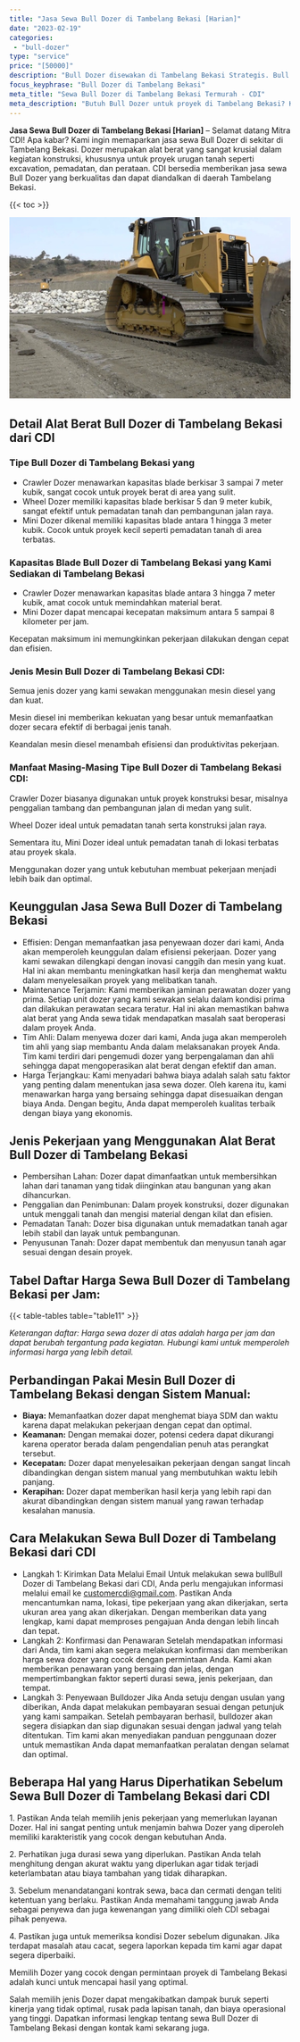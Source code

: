 ```yaml
---
title: "Jasa Sewa Bull Dozer di Tambelang Bekasi [Harian]"
date: "2023-02-19"
categories:
 - "bull-dozer"
type: "service"
price: "[50000]"
description: "Bull Dozer disewakan di Tambelang Bekasi Strategis. Bull Dozer ini merupakan pilihan tepat dalam proyek pembangunan sebagai peralatan konstruksi powerful dan efisien. Hubungi kami untuk informasi lebih detail."
focus_keyphrase: "Bull Dozer di Tambelang Bekasi"
meta_title: "Sewa Bull Dozer di Tambelang Bekasi Termurah - CDI"
meta_description: "Butuh Bull Dozer untuk proyek di Tambelang Bekasi? Kami adalah solusi tepat dengan solusi optimal. Klik untuk info lebih lanjut."
---
```


**Jasa Sewa Bull Dozer di Tambelang Bekasi [Harian]** – Selamat datang Mitra CDI! Apa kabar? Kami ingin memaparkan jasa sewa Bull Dozer di sekitar di Tambelang Bekasi. Dozer merupakan alat berat yang sangat krusial dalam kegiatan konstruksi, khususnya untuk proyek urugan tanah seperti excavation, pemadatan, dan perataan. CDI bersedia memberikan jasa sewa Bull Dozer yang berkualitas dan dapat diandalkan di daerah Tambelang Bekasi.

{{< toc >}}

![Jasa Sewa Bull Dozer di Tambelang Bekasi [Harian]](/images/bull-dozer/bull-dozer-27.jpg)

## Detail Alat Berat Bull Dozer di Tambelang Bekasi dari CDI

### Tipe Bull Dozer di Tambelang Bekasi yang

*   Crawler Dozer menawarkan kapasitas blade berkisar 3 sampai 7 meter kubik, sangat cocok untuk proyek berat di area yang sulit.
*   Wheel Dozer memiliki kapasitas blade berkisar 5 dan 9 meter kubik, sangat efektif untuk pemadatan tanah dan pembangunan jalan raya.
*   Mini Dozer dikenal memiliki kapasitas blade antara 1 hingga 3 meter kubik. Cocok untuk proyek kecil seperti pemadatan tanah di area terbatas.

### Kapasitas Blade Bull Dozer di Tambelang Bekasi yang Kami Sediakan di Tambelang Bekasi

*   Crawler Dozer menawarkan kapasitas blade antara 3 hingga 7 meter kubik, amat cocok untuk memindahkan material berat.
*   Mini Dozer dapat mencapai kecepatan maksimum antara 5 sampai 8 kilometer per jam.

Kecepatan maksimum ini memungkinkan pekerjaan dilakukan dengan cepat dan efisien.

### Jenis Mesin Bull Dozer di Tambelang Bekasi CDI:

Semua jenis dozer yang kami sewakan menggunakan mesin diesel yang dan kuat.

Mesin diesel ini memberikan kekuatan yang besar untuk memanfaatkan dozer secara efektif di berbagai jenis tanah.

Keandalan mesin diesel menambah efisiensi dan produktivitas pekerjaan.

### Manfaat Masing-Masing Tipe Bull Dozer di Tambelang Bekasi CDI:

Crawler Dozer biasanya digunakan untuk proyek konstruksi besar, misalnya penggalian tambang dan pembangunan jalan di medan yang sulit.

Wheel Dozer ideal untuk pemadatan tanah serta konstruksi jalan raya.

Sementara itu, Mini Dozer ideal untuk pemadatan tanah di lokasi terbatas atau proyek skala.

Menggunakan dozer yang untuk kebutuhan membuat pekerjaan menjadi lebih baik dan optimal.

## Keunggulan Jasa Sewa Bull Dozer di Tambelang Bekasi

*   Effisien: Dengan memanfaatkan jasa penyewaan dozer dari kami, Anda akan memperoleh keunggulan dalam efisiensi pekerjaan. Dozer yang kami sewakan dilengkapi dengan inovasi canggih dan mesin yang kuat. Hal ini akan membantu meningkatkan hasil kerja dan menghemat waktu dalam menyelesaikan proyek yang melibatkan tanah.
*   Maintenance Terjamin: Kami memberikan jaminan perawatan dozer yang prima. Setiap unit dozer yang kami sewakan selalu dalam kondisi prima dan dilakukan perawatan secara teratur. Hal ini akan memastikan bahwa alat berat yang Anda sewa tidak mendapatkan masalah saat beroperasi dalam proyek Anda.
*   Tim Ahli: Dalam menyewa dozer dari kami, Anda juga akan memperoleh tim ahli yang siap membantu Anda dalam melaksanakan proyek Anda. Tim kami terdiri dari pengemudi dozer yang berpengalaman dan ahli sehingga dapat mengoperasikan alat berat dengan efektif dan aman.
*   Harga Terjangkau: Kami menyadari bahwa biaya adalah salah satu faktor yang penting dalam menentukan jasa sewa dozer. Oleh karena itu, kami menawarkan harga yang bersaing sehingga dapat disesuaikan dengan biaya Anda. Dengan begitu, Anda dapat memperoleh kualitas terbaik dengan biaya yang ekonomis.

## Jenis Pekerjaan yang Menggunakan Alat Berat Bull Dozer di Tambelang Bekasi

*   Pembersihan Lahan: Dozer dapat dimanfaatkan untuk membersihkan lahan dari tanaman yang tidak diinginkan atau bangunan yang akan dihancurkan.
*   Penggalian dan Penimbunan: Dalam proyek konstruksi, dozer digunakan untuk menggali tanah dan mengisi material dengan kilat dan efisien.
*   Pemadatan Tanah: Dozer bisa digunakan untuk memadatkan tanah agar lebih stabil dan layak untuk pembangunan.
*   Penyusunan Tanah: Dozer dapat membentuk dan menyusun tanah agar sesuai dengan desain proyek.

## Tabel Daftar Harga Sewa Bull Dozer di Tambelang Bekasi per Jam:

{{< table-tables table="table11" >}}

_Keterangan daftar: Harga sewa dozer di atas adalah harga per jam dan dapat berubah tergantung pada kegiatan. Hubungi kami untuk memperoleh informasi harga yang lebih detail._

## Perbandingan Pakai Mesin Bull Dozer di Tambelang Bekasi dengan Sistem Manual:

*   **Biaya:** Memanfaatkan dozer dapat menghemat biaya SDM dan waktu karena dapat melakukan pekerjaan dengan cepat dan optimal.
*   **Keamanan:** Dengan memakai dozer, potensi cedera dapat dikurangi karena operator berada dalam pengendalian penuh atas perangkat tersebut.
*   **Kecepatan:** Dozer dapat menyelesaikan pekerjaan dengan sangat lincah dibandingkan dengan sistem manual yang membutuhkan waktu lebih panjang.
*   **Kerapihan:** Dozer dapat memberikan hasil kerja yang lebih rapi dan akurat dibandingkan dengan sistem manual yang rawan terhadap kesalahan manusia.

## Cara Melakukan Sewa Bull Dozer di Tambelang Bekasi dari CDI

*   Langkah 1: Kirimkan Data Melalui Email
Untuk melakukan sewa bullBull Dozer di Tambelang Bekasi dari CDI, Anda perlu mengajukan informasi melalui email ke customercdi@gmail.com. Pastikan Anda mencantumkan nama, lokasi, tipe pekerjaan yang akan dikerjakan, serta ukuran area yang akan dikerjakan. Dengan memberikan data yang lengkap, kami dapat memproses pengajuan Anda dengan lebih lincah dan tepat.
*   Langkah 2: Konfirmasi dan Penawaran
Setelah mendapatkan informasi dari Anda, tim kami akan segera melakukan konfirmasi dan memberikan harga sewa dozer yang cocok dengan permintaan Anda. Kami akan memberikan penawaran yang bersaing dan jelas, dengan mempertimbangkan faktor seperti durasi sewa, jenis pekerjaan, dan tempat.
*   Langkah 3: Penyewaan Bulldozer
Jika Anda setuju dengan usulan yang diberikan, Anda dapat melakukan pembayaran sesuai dengan petunjuk yang kami sampaikan. Setelah pembayaran berhasil, bulldozer akan segera disiapkan dan siap digunakan sesuai dengan jadwal yang telah ditentukan. Tim kami akan menyediakan panduan penggunaan dozer untuk memastikan Anda dapat memanfaatkan peralatan dengan selamat dan optimal.

## Beberapa Hal yang Harus Diperhatikan Sebelum Sewa Bull Dozer di Tambelang Bekasi dari CDI

1\.  Pastikan Anda telah memilih jenis pekerjaan yang memerlukan layanan Dozer. Hal ini sangat penting untuk menjamin bahwa Dozer yang diperoleh memiliki karakteristik yang cocok dengan kebutuhan Anda.

2\.  Perhatikan juga durasi sewa yang diperlukan. Pastikan Anda telah menghitung dengan akurat waktu yang diperlukan agar tidak terjadi keterlambatan atau biaya tambahan yang tidak diharapkan.

3\.  Sebelum menandatangani kontrak sewa, baca dan cermati dengan teliti ketentuan yang berlaku. Pastikan Anda memahami tanggung jawab Anda sebagai penyewa dan juga kewenangan yang dimiliki oleh CDI sebagai pihak penyewa.

4\.  Pastikan juga untuk memeriksa kondisi Dozer sebelum digunakan. Jika terdapat masalah atau cacat, segera laporkan kepada tim kami agar dapat segera diperbaiki.

Memilih Dozer yang cocok dengan permintaan proyek di Tambelang Bekasi adalah kunci untuk mencapai hasil yang optimal.

Salah memilih jenis Dozer dapat mengakibatkan dampak buruk seperti kinerja yang tidak optimal, rusak pada lapisan tanah, dan biaya operasional yang tinggi. Dapatkan informasi lengkap tentang sewa Bull Dozer di Tambelang Bekasi dengan kontak kami sekarang juga.